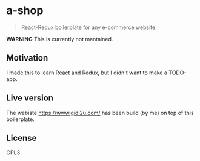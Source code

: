 # a-shop
> React-Redux boilerplate for any e-commerce website.

**WARNING** This is currently not mantained.

## Motivation
I made this to learn React and Redux, but I didn't want to make a TODO-app.

## Live version
The webiste https://www.gidi2u.com/ has been build (by me) on top of this boilerplate.

## License
GPL3
